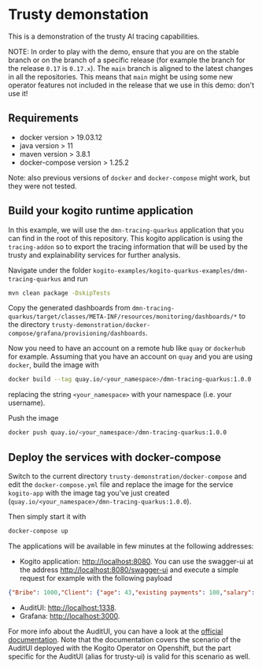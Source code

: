 # Trusty demonstation

This is a demonstration of the trusty AI tracing capabilities. 

NOTE: In order to play with the demo, ensure that you are on the stable branch or on the branch of a specific release (for example the branch for the release `0.17` is `0.17.x`).
The `main` branch is aligned to the latest changes in all the repositories. This means that `main` might be using some new operator features not included in the release that we use in this demo: don't use it!

## Requirements

- docker version > 19.03.12
- java version > 11
- maven version > 3.8.1
- docker-compose version > 1.25.2

Note: also previous versions of `docker` and `docker-compose` might work, but they were not tested. 

## Build your kogito runtime application

In this example, we will use the `dmn-tracing-quarkus` application that you can find in the root of this repository. This kogito application is using the `tracing-addon` so to export the tracing information that will be used by the trusty and explainability services for further analysis.

Navigate under the folder `kogito-examples/kogito-quarkus-examples/dmn-tracing-quarkus` and run 
```bash
mvn clean package -DskipTests
```

Copy the generated dashboards from `dmn-tracing-quarkus/target/classes/META-INF/resources/monitoring/dashboards/*` to the directory `trusty-demonstration/docker-compose/grafana/provisioning/dashboards`.

Now you need to have an account on a remote hub like `quay` or `dockerhub` for example. Assuming that you have an account on `quay` and you are using `docker`, build the image with 
```bash
docker build --tag quay.io/<your_namespace>/dmn-tracing-quarkus:1.0.0 .
```
replacing the string `<your_namespace>` with your namespace (i.e. your username).

Push the image
```bash
docker push quay.io/<your_namespace>/dmn-tracing-quarkus:1.0.0
```

## Deploy the services with docker-compose

Switch to the current directory `trusty-demonstration/docker-compose` and edit the `docker-compose.yml` file and replace the image for the service `kogito-app` with the image tag you've just created (`quay.io/<your_namespace>/dmn-tracing-quarkus:1.0.0`).

Then simply start it with 

```bash 
docker-compose up
```

The applications will be available in few minutes at the following addresses: 
- Kogito application: [http://localhost:8080](http://localhost:8080). You can use the swagger-ui at the address [http://localhost:8080/swagger-ui](http://localhost:8080/swagger-ui) and execute a simple request for example with the following payload
```JSON
{"Bribe": 1000,"Client": {"age": 43,"existing payments": 100,"salary": 1950},"Loan": {"duration": 15,"installment": 180}, "SupremeDirector": "Yes"}
```
- AuditUI: [http://localhost:1338](http://localhost:1338).
- Grafana: [http://localhost:3000](http://localhost:3000).

For more info about the AuditUI, you can have a look at the [official documentation](https://docs.jboss.org/kogito/release/latest/html_single/#proc-audit-console-using_kogito-dmn-models). Note that the documentation covers the scenario of the AuditUI deployed with the Kogito Operator on Openshift, but the part specific for the AuditUI (alias for trusty-ui) is valid for this scenario as well.